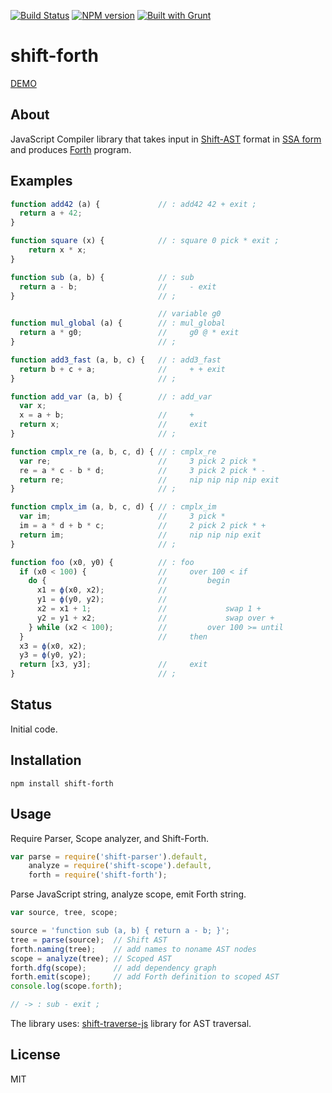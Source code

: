 [![Build Status](https://travis-ci.org/drom/shift-forth.svg?branch=master)](https://travis-ci.org/drom/shift-forth)
[![NPM version](https://img.shields.io/npm/v/shift-forth.svg)](https://www.npmjs.org/package/shift-forth)
[![Built with Grunt](https://cdn.gruntjs.com/builtwith.png)](http://gruntjs.com/)

# shift-forth

[DEMO](http://drom.github.io/shift-forth/editor.html)

## About

JavaScript Compiler library that takes input in [Shift-AST](https://github.com/shapesecurity/shift-spec)
format in
[SSA form](http://en.wikipedia.org/wiki/Static_single_assignment_form)
and produces
[Forth](http://en.wikipedia.org/wiki/Forth_%28programming_language%29)
program.

## Examples

```js
function add42 (a) {             // : add42 42 + exit ;
  return a + 42;
}

function square (x) {            // : square 0 pick * exit ;
  	return x * x;
}

function sub (a, b) {            // : sub
  return a - b;                  //     - exit
}                                // ;

                                 // variable g0
function mul_global (a) {        // : mul_global
  return a * g0;                 //     g0 @ * exit
}                                // ;

function add3_fast (a, b, c) {   // : add3_fast
  return b + c + a;              //     + + exit
}                                // ;

function add_var (a, b) {        // : add_var
  var x;
  x = a + b;                     //     +
  return x;                      //     exit
}                                // ;

function cmplx_re (a, b, c, d) { // : cmplx_re
  var re;                        //     3 pick 2 pick *
  re = a * c - b * d;            //     3 pick 2 pick * -
  return re;                     //     nip nip nip nip exit
}                                // ;

function cmplx_im (a, b, c, d) { // : cmplx_im
  var im;                        //     3 pick *
  im = a * d + b * c;            //     2 pick 2 pick * +
  return im;                     //     nip nip nip exit
}                                // ;

function foo (x0, y0) {          // : foo
  if (x0 < 100) {                //     over 100 < if
    do {                         //         begin
      x1 = ф(x0, x2);            //
      y1 = ф(y0, y2);            //
      x2 = x1 + 1;               //             swap 1 +
      y2 = y1 + x2;              //             swap over +
    } while (x2 < 100);          //         over 100 >= until
  }                              //     then
  x3 = ф(x0, x2);
  y3 = ф(y0, y2);
  return [x3, y3];               //     exit
}                                // ;
```

## Status

Initial code.

## Installation

```
npm install shift-forth
```

## Usage

Require Parser, Scope analyzer, and Shift-Forth.

```js
var parse = require('shift-parser').default,
    analyze = require('shift-scope').default,
    forth = require('shift-forth');
```

Parse JavaScript string, analyze scope, emit Forth string.

```js
var source, tree, scope;

source = 'function sub (a, b) { return a - b; }';
tree = parse(source);  // Shift AST
forth.naming(tree);    // add names to noname AST nodes
scope = analyze(tree); // Scoped AST
forth.dfg(scope);      // add dependency graph
forth.emit(scope);     // add Forth definition to scoped AST
console.log(scope.forth);

// -> : sub - exit ;
```

The library uses:
[shift-traverse-js](https://github.com/Constellation/shift-traverse-js)
library for AST traversal.

## License

MIT
